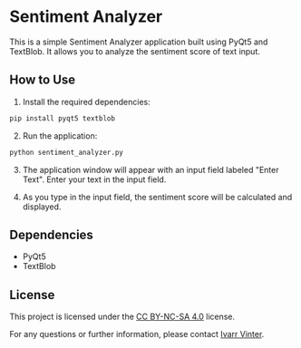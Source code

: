 # Sentiment Analyzer

This is a simple Sentiment Analyzer application built using PyQt5 and TextBlob. It allows you to analyze the sentiment score of text input.

## How to Use

1. Install the required dependencies:

```python
pip install pyqt5 textblob
```

2. Run the application:

```python 
python sentiment_analyzer.py
```

3. The application window will appear with an input field labeled "Enter Text". Enter your text in the input field.

4. As you type in the input field, the sentiment score will be calculated and displayed.

## Dependencies

- PyQt5
- TextBlob

## License

This project is licensed under the [CC BY-NC-SA 4.0](LICENSE) license.

For any questions or further information, please contact [Ivarr Vinter](mailto:ivarrvinter@gmail.com).

